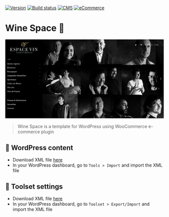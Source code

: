 [![Version](https://img.shields.io/badge/version-1.0-green.svg)](https://img.shields.io/badge/version-1.1-green.svg) [![Build status](https://img.shields.io/badge/build-passing-green.svg)](https://img.shields.io/badge/build-passing-green.svg) [![CMS](https://img.shields.io/badge/CMS-WordPress-lightgrey.svg)](https://img.shields.io/badge/CMS-WordPress-lightgrey.svg) [![eCommerce](https://img.shields.io/badge/E%20Commerce%20solution-WooCommerce-lightgrey.svg)](https://img.shields.io/badge/E%20Commerce%20solution-WooCommerce-lightgrey.svg)

# Wine Space 🍇

![preview](https://raw.githubusercontent.com/pierrechls/wine-space/master/wine-space/images/preview.png)

> Wine Space is a template for WordPress using WooCommerce e-commerce plugin

## 📂 WordPress content

- Download XML file [here](https://rawgit.com/pierrechls/wine-space/data/wordpress/espacevin.wordpress.xml)
- In your WordPress dashboard, go to `Tools > Import` and import the XML file

## 📂 Toolset settings

- Download XML file [here](https://rawgit.com/pierrechls/wine-space/data/toolset/settings.xml)
- In your WordPress dashboard, go to `Toolset > Export/Import` and import the XML file
